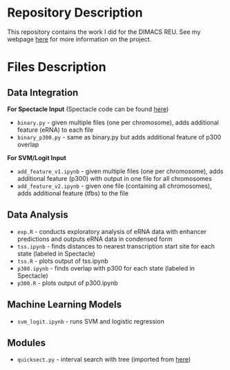 # Repository Description
This repository contains the work I did for the DIMACS REU. See my webpage [here](http://reu.dimacs.rutgers.edu/~albertk/) for more information on the project.

# Files Description

## Data Integration
**For Spectacle Input** (Spectacle code can be found [here](https://github.com/jiminsong/Spectacle))
- `binary.py` - given multiple files (one per chromosome), adds additional feature (eRNA) to each file
- `binary_p300.py` - same as binary.py but adds additional feature of p300 overlap

**For SVM/Logit Input**
- `add_feature_v1.ipynb` - given multiple files (one per chromosome), adds additional feature (p300) with output in one file for all chromosomes
- `add_feature_v2.ipynb` - given one file (containing all chromosomes), adds additional feature (tfbs) to the file

## Data Analysis 
- `exp.R` - conducts exploratory analysis of eRNA data with enhancer predictions and outputs eRNA data in condensed form
- `tss.ipynb` - finds distances to nearest transcription start site for each state (labeled in Spectacle)
 - `tss.R` - plots output of tss.ipynb
- `p300.ipynb` - finds overlap with p300 for each state (labeled in Spectacle)
 - `p300.R` - plots output of p300.ipynb

## Machine Learning Models
- `svm_logit.ipynb` - runs SVM and logistic regression

## Modules
- `quicksect.py` - interval search with tree (imported from [here](https://github.com/brentp/quicksect)) 